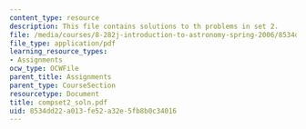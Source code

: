 ```yaml
---
content_type: resource
description: This file contains solutions to th problems in set 2.
file: /media/courses/8-282j-introduction-to-astronomy-spring-2006/8534dd22a013fe52a32e5fb8b0c34016_compset2_soln.pdf
file_type: application/pdf
learning_resource_types:
- Assignments
ocw_type: OCWFile
parent_title: Assignments
parent_type: CourseSection
resourcetype: Document
title: compset2_soln.pdf
uid: 8534dd22-a013-fe52-a32e-5fb8b0c34016
---
```

